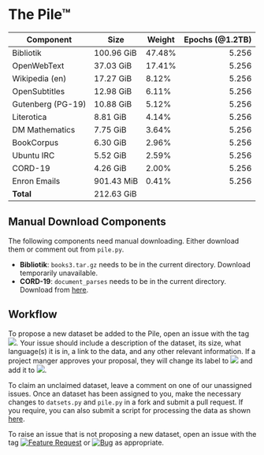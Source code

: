 # The Pile™
|    Component    |   Size   |Weight|Epochs (@1.2TB)|
|-----------------|----------|------|--------------:|
|Bibliotik        |100.96 GiB|47.48%|          5.256|
|OpenWebText      |37.03 GiB |17.41%|          5.256|
|Wikipedia (en)   |17.27 GiB |8.12% |          5.256|
|OpenSubtitles    |12.98 GiB |6.11% |          5.256|
|Gutenberg (PG-19)|10.88 GiB |5.12% |          5.256|
|Literotica       |8.81 GiB  |4.14% |          5.256|
|DM Mathematics   |7.75 GiB  |3.64% |          5.256|
|BookCorpus       |6.30 GiB  |2.96% |          5.256|
|Ubuntu IRC       |5.52 GiB  |2.59% |          5.256|
|CORD-19          |4.26 GiB  |2.00% |          5.256|
|Enron Emails     |901.43 MiB|0.41% |          5.256|
|**Total**        |212.63 GiB|      |               |

## Manual Download Components

The following components need manual downloading. Either download them or comment out from `pile.py`. 

 - **Bibliotik**: `books3.tar.gz` needs to be in the current directory. Download temporarily unavailable.
 - **CORD-19**: `document_parses` needs to be in the current directory. Download from [here](https://www.kaggle.com/allen-institute-for-ai/CORD-19-research-challenge).

## Workflow

To propose a new dataset be added to the Pile, open an issue with the tag [![](https://img.shields.io/github/labels/EleutherAI/The-Pile/Proposed%20Dataset)](https://github.com/EleutherAI/The-Pile/labels/Proposed%20Dataset). Your issue should include a description of the dataset, its size, what language(s) it is in, a link to the data, and any other relevant information. If a project manger approves your proposal, they will change its label to [![](https://img.shields.io/github/labels/EleutherAI/The-Pile/Dataset)](https://github.com/EleutherAI/The-Pile/labels/Dataset) and add it to ![](https://img.shields.io/badge/Project-Datasets-lightgrey).

To claim an unclaimed dataset, leave a comment on one of our unassigned issues. Once an dataset has been assigned to you, make the necessary changes to `datsets.py` and `pile.py` in a fork and submit a pull request. If you require, you can also submit a script for processing the data as shown [here](https://github.com/EleutherAI/pile_enron_emails).

To raise an issue that is not proposing a new dataset, open an issue with the tag [![Feature Request](https://img.shields.io/github/labels/EleutherAI/The-Pile/Feature%20Request)](https://github.com/EleutherAI/The-Pile/labels/Feature%20Request) or [![Bug](https://img.shields.io/github/labels/EleutherAI/The-Pile/Bug)](https://github.com/EleutherAI/The-Pile/labels/Bug) as appropriate.
